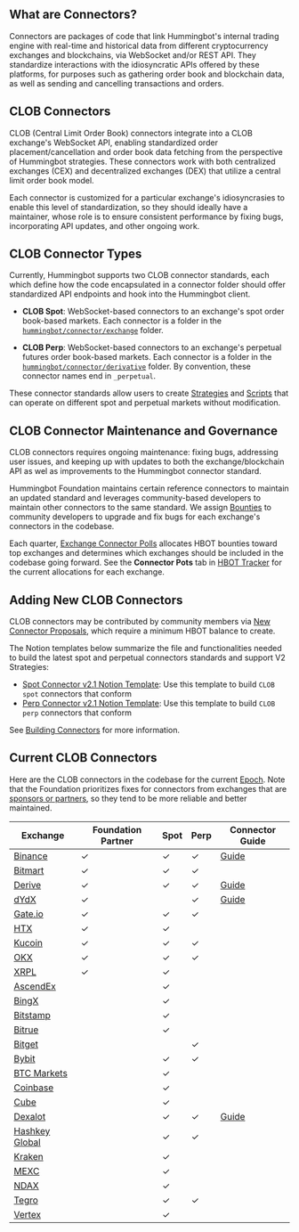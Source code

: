 ## What are Connectors?

Connectors are packages of code that link Hummingbot's internal trading engine with real-time and historical data from different cryptocurrency exchanges and blockchains, via WebSocket and/or REST API. They standardize interactions with the idiosyncratic APIs offered by these platforms, for purposes such as gathering order book and blockchain data, as well as sending and cancelling transactions and orders.

## CLOB Connectors

CLOB (Central Limit Order Book) connectors integrate into a CLOB exchange's WebSocket API, enabling standardized order placement/cancellation and order book data fetching from the perspective of Hummingbot strategies. These connectors work with both centralized exchanges (CEX) and decentralized exchanges (DEX) that utilize a central limit order book model. 

Each connector is customized for a particular exchange's idiosyncrasies to enable this level of standardization, so they should ideally have a maintainer, whose role is to ensure consistent performance by fixing bugs, incorporating API updates, and other ongoing work.

## CLOB Connector Types

Currently, Hummingbot supports two CLOB connector standards, each which define how the code encapsulated in a connector folder should offer standardized API endpoints and hook into the Hummingbot client.

* **CLOB Spot**: WebSocket-based connectors to an exchange's spot order book-based markets. Each connector is a folder in the [`hummingbot/connector/exchange`](https://github.com/hummingbot/hummingbot/tree/master/hummingbot/connector/exchange) folder.

* **CLOB Perp**: WebSocket-based connectors to an exchange's perpetual futures order book-based markets. Each connector is a folder in the [`hummingbot/connector/derivative`](https://github.com/hummingbot/hummingbot/tree/master/hummingbot/connector/derivative) folder. By convention, these connector names end in `_perpetual`.

These connector standards allow users to create [Strategies](/strategies) and [Scripts](/scripts) that can operate on different spot and perpetual markets without modification.

## CLOB Connector Maintenance and Governance

CLOB connectors requires ongoing maintenance: fixing bugs, addressing user issues, and keeping up with updates to both the exchange/blockchain API as wel as improvements to the Hummingbot connector standard.

Hummingbot Foundation maintains certain reference connectors to maintain an updated standard and leverages community-based developers to maintain other connectors to the same standard. We assign [Bounties](/bounties) to community developers to upgrade and fix bugs for each exchange's connectors in the codebase.

Each quarter, [Exchange Connector Polls](/governance/polls) allocates HBOT bounties toward top exchanges and determines which exchanges should be included in the codebase going forward. See the **Connector Pots** tab in [HBOT Tracker](https://docs.google.com/spreadsheets/d/1UNAumPMnXfsghAAXrfKkPGRH9QlC8k7Cu1FGQVL1t0M/edit?usp=sharing) for the current allocations for each exchange.

## Adding New CLOB Connectors

CLOB connectors may be contributed by community members via [New Connector Proposals](/governance/proposals), which require a minimum HBOT balance to create.

The Notion templates below summarize the file and functionalities needed to build the latest spot and perpetual connectors standards and support V2 Strategies:

* [Spot Connector v2.1 Notion Template](https://hummingbot-foundation.notion.site/Spot-Connector-v2-1-1cc43830938445c9974f43ef861d59f1): Use this template to build `CLOB spot` connectors that conform 
* [Perp Connector v2.1 Notion Template](https://hummingbot-foundation.notion.site/Perp-Connector-v2-1-57d8391eb54c40929f77067355fd551e): Use this template to build `CLOB perp` connectors that conform 

See [Building Connectors](/developers/connectors) for more information.

## Current CLOB Connectors

Here are the CLOB connectors in the codebase for the current [Epoch](/governance/epochs/). Note that the Foundation prioritizes fixes for connectors from exchanges that are [sponsors or partners](/about/sponsors), so they tend to be more reliable and better maintained.

| Exchange | Foundation Partner | Spot | Perp | Connector Guide |
|----------|-------------------|------|------|----------------|
| [Binance](./binance/index.md) | ✓ | ✓ | ✓ | [Guide](/academy-content/using-binance-with-hummingbot) |
| [Bitmart](./bitmart/index.md) | ✓ | ✓ | ✓ |  |
| [Derive](./derive/index.md) | ✓ | ✓ | ✓ | [Guide](/blog/running-a-trading-bot-with-hummingbot-on-derive/) |
| [dYdX](./dydx/index.md) | ✓ | | ✓ | [Guide](/blog/running-a-trading-bot-with-hummingbot-dashboard-on-dydx-v4/) |
| [Gate.io](./gate-io/index.md) | ✓ | ✓ | ✓ |  |
| [HTX](./huobi/index.md) | ✓ | ✓ |  |  |
| [Kucoin](./kucoin/index.md) | ✓ | ✓ | ✓ |  |
| [OKX](./okx/index.md) | ✓ | ✓ | ✓ |  |
| [XRPL](./xrpl.md) | ✓ | ✓ |  |  |
| [AscendEx](./ascendex/index.md) |  | ✓ |  |  |
| [BingX](./bing_x/index.md) | | ✓ |  | |
| [Bitstamp](./bitstamp/index.md) |  | ✓ |  |  |
| [Bitrue](./bitrue.md) |  | ✓ |  |  |
| [Bitget](./bitget-perpetual.md) |  |  | ✓ |  |
| [Bybit](./bybit.md) | | ✓ | ✓ |  |
| [BTC Markets](./btc-markets.md) |  | ✓ |  |  |
| [Coinbase](./coinbase.md) |  | ✓ |  |  |
| [Cube](./cube/index.md) | | ✓ |  |  |
| [Dexalot](./dexalot/index.md) | | ✓ | ✓ | [Guide](/blog/using-dexalot-with-hummingbot/) |
| [Hashkey Global](./hashkey/index.md) | | ✓ | ✓ |  |
| [Kraken](./kraken/index.md) |  | ✓ |  |  |
| [MEXC](./mexc/index.md) |  | ✓ |  |  |
| [NDAX](./ndax.md) |  | ✓ |  |  |
| [Tegro](./tegro/index.md) | | ✓ | ✓ |  |
| [Vertex](./vertex.md) | | ✓ |  |  |
